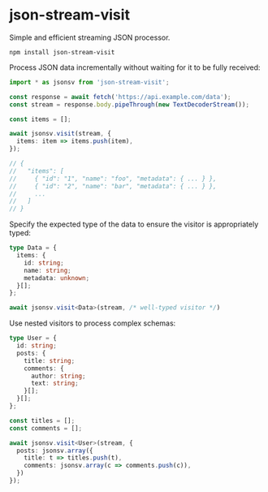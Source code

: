 # json-stream-visit

Simple and efficient streaming JSON processor.

```
npm install json-stream-visit
```

Process JSON data incrementally without waiting for it to be fully received:

```typescript
import * as jsonsv from 'json-stream-visit';

const response = await fetch('https://api.example.com/data');
const stream = response.body.pipeThrough(new TextDecoderStream());

const items = [];

await jsonsv.visit(stream, {
  items: item => items.push(item),
});

// {
//   "items": [
//     { "id": "1", "name": "foo", "metadata": { ... } },
//     { "id": "2", "name": "bar", "metadata": { ... } },
//     ...
//   ]
// }
```

Specify the expected type of the data to ensure the visitor is appropriately typed:

```typescript
type Data = {
  items: {
    id: string;
    name: string;
    metadata: unknown;
  }[];
};

await jsonsv.visit<Data>(stream, /* well-typed visitor */)
```

Use nested visitors to process complex schemas:

```typescript
type User = {
  id: string;
  posts: {
    title: string;
    comments: {
      author: string;
      text: string;
    }[];
  }[];
};

const titles = [];
const comments = [];

await jsonsv.visit<User>(stream, {
  posts: jsonsv.array({
    title: t => titles.push(t),
    comments: jsonsv.array(c => comments.push(c)),
  })
});
```

